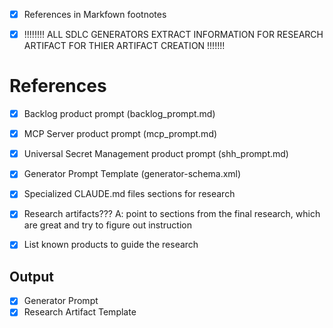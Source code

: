 
- [X] References in Markfown footnotes

- [X] !!!!!!!! ALL SDLC GENERATORS EXTRACT INFORMATION FOR RESEARCH ARTIFACT FOR THIER ARTIFACT CREATION !!!!!!!

# References
- [X] Backlog product prompt (backlog_prompt.md)
- [X] MCP Server product prompt (mcp_prompt.md)
- [X] Universal Secret Management product prompt (shh_prompt.md)
- [X] Generator Prompt Template (generator-schema.xml)
- [X] Specialized CLAUDE.md files sections for research

- [X] Research artifacts??? A: point to sections from the final research, which are great and try to figure out instruction

- [X] List known products to guide the research

## Output
- [X] Generator Prompt
- [X] Research Artifact Template
